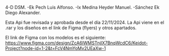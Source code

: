 4-D DSM.
-Ek Pech Luis Alfonso.
-Ix Medina Heyder Manuel.
-Sánchez Ek Diego Alexander.

Esta Api fue revisada y aprobada desde el día 22/11/2024.
La Api viene en el .rar y los diseños en el link de Figma (flyers) y otros apartados.

El link de Figma con los modelos es el siguiente: https://www.figma.com/design/ZcA6IWMSTnjlX7BnqWcdC6/Keidot-Project?node-id=1-2&t=FcV4NmYoMv2UEaXw-1
